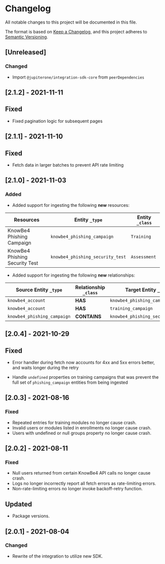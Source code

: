 # Changelog

All notable changes to this project will be documented in this file.

The format is based on [Keep a Changelog](https://keepachangelog.com/en/1.0.0/),
and this project adheres to
[Semantic Versioning](https://semver.org/spec/v2.0.0.html).

## [Unreleased]

### Changed

- Import `@jupiterone/integration-sdk-core` from `peerDependencies`

## [2.1.2] - 2021-11-11

## Fixed

- Fixed pagination logic for subsequent pages

## [2.1.1] - 2021-11-10

## Fixed

- Fetch data in larger batches to prevent API rate limiting

## [2.1.0] - 2021-11-03

### Added

- Added support for ingesting the following **new** resources:

| Resources                      | Entity `_type`                   | Entity `_class` |
| ------------------------------ | -------------------------------- | --------------- |
| KnowBe4 Phishing Campaign      | `knowbe4_phishing_campaign`      | `Training`      |
| KnowBe4 Phishing Security Test | `knowbe4_phishing_security_test` | `Assessment`    |

- Added support for ingesting the following **new** relationships:

| Source Entity `_type`       | Relationship `_class` | Target Entity `_type`            |
| --------------------------- | --------------------- | -------------------------------- |
| `knowbe4_account`           | **HAS**               | `knowbe4_phishing_campaign`      |
| `knowbe4_account`           | **HAS**               | `training_campaign`              |
| `knowbe4_phishing_campaign` | **CONTAINS**          | `knowbe4_phishing_security_test` |

## [2.0.4] - 2021-10-29

## Fixed

- Error handler during fetch now accounts for 4xx and 5xx errors better, and
  waits longer during the retry

- Handle `undefined` properties on training campaigns that was prevent the full
  set of `phishing_campaign` entities from being ingested

## [2.0.3] - 2021-08-16

### Fixed

- Repeated entries for training modules no longer cause crash.
- Invalid users or modules listed in enrollments no longer cause crash.
- Users with undefined or null groups property no longer cause crash.

## [2.0.2] - 2021-08-11

### Fixed

- Null users returned from certain KnowBe4 API calls no longer cause crash.
- Logs no longer incorrectly report all fetch errors as rate-limiting errors.
- Non-rate-limiting errors no longer invoke backoff-retry function.

## Updated

- Package versions.

## [2.0.1] - 2021-08-04

### Changed

- Rewrite of the integration to utilize new SDK.
